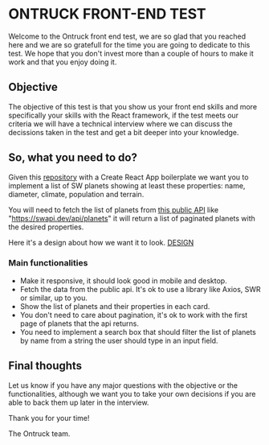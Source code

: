 # ONTRUCK FRONT-END TEST

Welcome to the Ontruck front end test, we are so glad that you reached here and we are so gratefull for the time you are going to dedicate to this test. We hope that you don't invest more than a couple of hours to make it work and that you enjoy doing it.

## Objective

The objective of this test is that you show us your front end skills and more specifically your skills with the React framework, if the test meets our criteria we will have a technical interview where we can discuss the decissions taken in the test and get a bit deeper into your knowledge.

## So, what you need to do?

Given this [repository](https://github.com/ontruck/frontend-exercise) with a Create React App boilerplate we want you to implement a list of SW planets showing at least these properties: name, diameter, climate, population and terrain.

You will need to fetch the list of planets from [this public API](https://swapi.dev/) like "https://swapi.dev/api/planets" it will return a list of paginated planets with the desired properties.

Here it's a design about how we want it to look. [DESIGN](https://www.figma.com/file/7XKPqc9Yd4ns8fAu5XRq40/FE-Technical-Test?node-id=0%3A1)

### Main functionalities

- Make it responsive, it should look good in mobile and desktop.
- Fetch the data from the public api. It's ok to use a library like Axios, SWR or similar, up to you.
- Show the list of planets and their properties in each card.
- You don't need to care about pagination, it's ok to work with the first page of planets that the api returns.
- You need to implement a search box that should filter the list of planets by name from a string the user should type in an input field.

## Final thoughts

Let us know if you have any major questions with the objective or the functionalities, although we want you to take your own decisions if you are able to back them up later in the interview.

Thank you for your time!

The Ontruck team.
